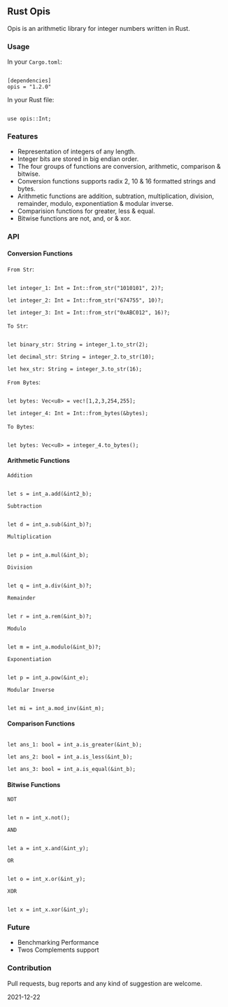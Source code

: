 ## Rust Opis
Opis is an arithmetic library for integer numbers written in Rust.

### Usage

In your `Cargo.toml`:

```

[dependencies]
opis = "1.2.0"

```

In your Rust file:

```

use opis::Int;

```

### Features
- Representation of integers of any length.
- Integer bits are stored in big endian order.
- The four groups of functions are conversion, arithmetic, comparison & bitwise.
- Conversion functions supports radix 2, 10 & 16 formatted strings and bytes.
- Arithmetic functions are addition, subtration, multiplication, division, remainder, modulo, exponentiation & modular inverse.
- Comparision functions for greater, less & equal.
- Bitwise functions are not, and, or & xor.

### API

#### Conversion Functions

`From Str`:

```

let integer_1: Int = Int::from_str("1010101", 2)?;

let integer_2: Int = Int::from_str("674755", 10)?;

let integer_3: Int = Int::from_str("0xABC012", 16)?;

```

`To Str`:

```

let binary_str: String = integer_1.to_str(2);

let decimal_str: String = integer_2.to_str(10);

let hex_str: String = integer_3.to_str(16);

```

`From Bytes`:

```

let bytes: Vec<u8> = vec![1,2,3,254,255];

let integer_4: Int = Int::from_bytes(&bytes);

```

`To Bytes`:

```

let bytes: Vec<u8> = integer_4.to_bytes();

```

#### Arithmetic Functions

`Addition`

```

let s = int_a.add(&int2_b);

```

`Subtraction`

```

let d = int_a.sub(&int_b)?;

```

`Multiplication`

```

let p = int_a.mul(&int_b);

```

`Division`

```

let q = int_a.div(&int_b)?;

```

`Remainder`

```

let r = int_a.rem(&int_b)?;

```

`Modulo`

```

let m = int_a.modulo(&int_b)?;

```

`Exponentiation`

```

let p = int_a.pow(&int_e);

```

`Modular Inverse`

```

let mi = int_a.mod_inv(&int_m);

```

#### Comparison Functions

```

let ans_1: bool = int_a.is_greater(&int_b);

let ans_2: bool = int_a.is_less(&int_b);

let ans_3: bool = int_a.is_equal(&int_b);

```

#### Bitwise Functions

`NOT`

```

let n = int_x.not();

```

`AND`

```

let a = int_x.and(&int_y);

```

`OR`

```

let o = int_x.or(&int_y);

```

`XOR`

```

let x = int_x.xor(&int_y);

```

### Future
- Benchmarking Performance
- Twos Complements support

### Contribution
Pull requests, bug reports and any kind of suggestion are welcome.

2021-12-22

